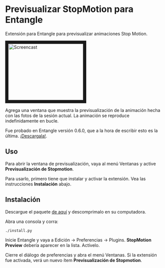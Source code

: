 # Previsualizar StopMotion para Entangle

Extensión para Entangle para previsualizar animaciones Stop Motion.

<a href="http://www.youtube.com/watch?v=CdJ6xXIcawk" target="_blank"><img src="http://img.youtube.com/vi/CdJ6xXIcawk/0.jpg"
alt="Screencast" width="240" height="180" border="10" /></a>

Agrega una ventana que muestra la previsualización de la animación
hecha con las fotos de la sesión actual.  La animación se reproduce
indefinidamente en bucle.

Fue probado en Entangle versión 0.6.0, que a la hora de escribir esto
es la última.  [¡Descargala!](http://entangle-photo.org/).

## Uso

Para abrir la ventana de previsualización, vaya al menú Ventanas y
active **Previsualización de Stopmotion**.

Para usarlo, primero tiene que instalar y activar la extensión.  Vea
las instrucciones **Instalación** abajo.

## Instalación

Descargue el paquete [de aquí](<http://...>) y descomprimalo en su
computadora.

Abra una consola y corra:

    ./install.py

Inicie Entangle y vaya a Edición -> Preferencias -> Plugins.
**StopMotion Preview** debería aparecer en la lista.  Actívelo.

Cierre el diálogo de preferencias y abra el menú Ventanas.  Si la
extensión fue activada, verá un nuevo ítem **Previsualización de
Stopmotion**.
